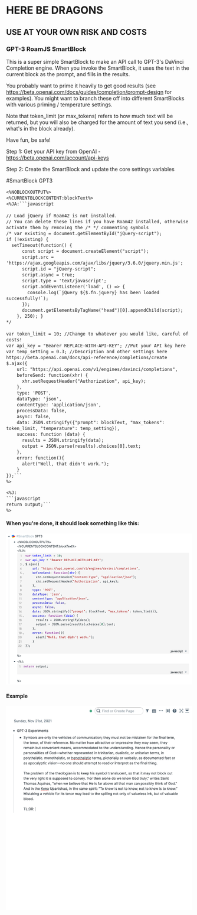 # HERE BE DRAGONS

## **USE AT YOUR OWN RISK AND COSTS**

### GPT-3 RoamJS SmartBlock

This is a super simple SmartBlock to make an API call to GPT-3's DaVinci Completion engine. When you invoke the SmartBlock, it uses the text in the current block as the prompt, and fills in the results.

You probably want to prime it heavily to get good results (see https://beta.openai.com/docs/guides/completion/prompt-design for examples). You might want to branch these off into different SmartBlocks with various priming / temperature settings. 

Note that token_limit (or max_tokens) refers to how much text will be returned, but you will also be charged for the amount of text you send (i.e., what's in the block already).

Have fun, be safe!

Step 1: Get your API key from OpenAI - https://beta.openai.com/account/api-keys

Step 2: Create the SmartBlock and update the core settings variables

#SmartBlock GPT3

```
<%NOBLOCKOUTPUT%>
<%CURRENTBLOCKCONTENT:blockText%>
<%JA:```javascript

// Load jQuery if Roam42 is not installed.
// You can delete these lines if you have Roam42 installed, otherwise activate them by removing the /* */ commenting symbols
/* var existing = document.getElementById("jQuery-script");
if (!existing) {
  setTimeout(function() {
      const script = document.createElement("script");
      script.src = 'https://ajax.googleapis.com/ajax/libs/jquery/3.6.0/jquery.min.js';
      script.id = "jQuery-script";
      script.async = true;
      script.type = 'text/javascript';
      script.addEventListener('load', () => {
        console.log(`jQuery ${$.fn.jquery} has been loaded successfully!`);
      });
      document.getElementsByTagName("head")[0].appendChild(script);
	}, 250); }
*/

var token_limit = 10; //Change to whatever you would like, careful of costs!
var api_key = "Bearer REPLACE-WITH-API-KEY"; //Put your API key here
var temp_setting = 0.3; //Description and other settings here https://beta.openai.com/docs/api-reference/completions/create
$.ajax({
    url: "https://api.openai.com/v1/engines/davinci/completions",
    beforeSend: function(xhr) { 
      xhr.setRequestHeader("Authorization", api_key);
    },
    type: 'POST',
    dataType: 'json',
    contentType: 'application/json',
    processData: false,
    async: false,
    data: JSON.stringify({"prompt": blockText, "max_tokens": token_limit, "temperature": temp_setting}),
    success: function (data) {
      results = JSON.stringify(data);
      output = JSON.parse(results).choices[0].text;
    },
    error: function(){
      alert("Well, that didn't work.");
    }
});```
%>
```

```
<%J:
```javascript
return output;```
%>
```

#### When you're done, it should look something like this:

![](https://github.com/abhayprasanna/abhayprasanna.github.io/blob/master/gpt3/GPT-3%20SmartBlock%20Screenshot.png?raw=true)

#### Example

![](https://github.com/abhayprasanna/abhayprasanna.github.io/blob/master/gpt3/gpt3.gif)
